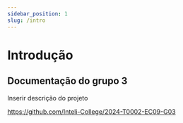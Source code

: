 ```yaml
---
sidebar_position: 1
slug: /intro
---
```


# Introdução

## Documentação do grupo 3

Inserir descrição do projeto

https://github.com/Inteli-College/2024-T0002-EC09-G03
